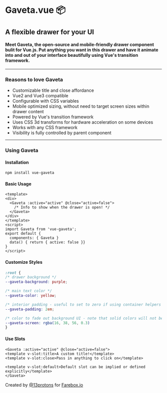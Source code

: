 # Gaveta.vue 📦

## A flexible drawer for your UI

#### Meet <strong>Gaveta</strong>, the open-source and mobile-friendly drawer component bulit for Vue.js. Put anything you want in this drawer and have it animate into and out of your interface beautifully using Vue's transition framework.
  
<slot></slot>

---

### Reasons to love Gaveta

 * Customizable title and close affordance
 * Vue2 and Vue3 compatible
 * Configurable with CSS variables
 * Mobile optimized sizing, without need to target screen sizes within drawer content
 * Powered by Vue's transition framework
 * Uses CSS 3d transforms for hardware acceleration on some devices
 * Works with any CSS framework
 * Visibility is fully controlled by parent component

---

### Using Gaveta

#### Installation

```
npm install vue-gaveta
```

#### Basic Usage

```vue
<template>
<div>
  <Gaveta :active="active" @close="active=false">
    /* Info to show when the drawer is open! */
  </Gaveta>
</div>
</template>
<script>
import Gaveta from 'vue-gaveta';
export default {
  components: { Gaveta }
  data() { return { active: false }}
}
</script>
```
  
#### Customize Styles

```css
:root {
/* drawer background */
--gaveta-background: purple;

/* main text color */
--gaveta-color: yellow;

/* interior padding - useful to set to zero if using container helpers */
--gaveta-padding: 2em;

/* color to fade out background UI - note that solid colors will not be transparent */
--gaveta-screen: rgba(16, 38, 56, 0.3)
}
```

#### Use Slots

```vue
<Gaveta :active="active" @close="active=false">
<template v-slot:title>A custom title!</template>
<template v-slot:close>Pass in anything to click on</template>

<template v-slot:default>Default slot can be implied or defined explicitly</template>
</Gaveta>
```

Created by [@13protons](https://13protons.com) for [Farebox.io](https://farebox.io)